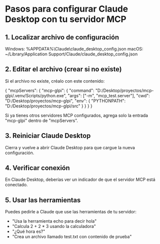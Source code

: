 # Pasos para configurar Claude Desktop con tu servidor MCP

## 1. Localizar archivo de configuración
Windows: %APPDATA%\Claude\claude_desktop_config.json
macOS: ~/Library/Application Support/Claude/claude_desktop_config.json

## 2. Editar el archivo (crear si no existe)
Si el archivo no existe, créalo con este contenido:

{
  "mcpServers": {
    "mcp-glpi": {
      "command": "D:/Desktop/proyectos/mcp-glpi/.venv/Scripts/python.exe",
      "args": ["-m", "mcp_test.server"],
      "cwd": "D:/Desktop/proyectos/mcp-glpi",
      "env": {
        "PYTHONPATH": "D:/Desktop/proyectos/mcp-glpi/src"
      }
    }
  }
}

Si ya tienes otros servidores MCP configurados, agrega solo la entrada "mcp-glpi" dentro de "mcpServers".

## 3. Reiniciar Claude Desktop
Cierra y vuelve a abrir Claude Desktop para que cargue la nueva configuración.

## 4. Verificar conexión
En Claude Desktop, deberías ver un indicador de que el servidor MCP está conectado.

## 5. Usar las herramientas
Puedes pedirle a Claude que use las herramientas de tu servidor:
- "Usa la herramienta echo para decir hola"
- "Calcula 2 + 2 * 3 usando la calculadora"
- "¿Qué hora es?"
- "Crea un archivo llamado test.txt con contenido de prueba"